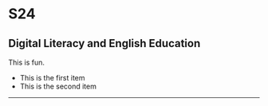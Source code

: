 # S24
## Digital Literacy and English Education
This is fun.
+ This is the first item
+ This is the second item

---
